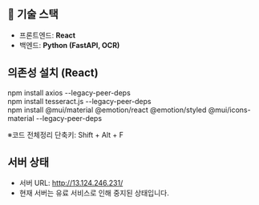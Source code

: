 ## 🎯 기술 스택
- 프론트엔드: **React**
- 백엔드: **Python (FastAPI, OCR)**

## 의존성 설치 (React)
npm install axios --legacy-peer-deps\
npm install tesseract.js --legacy-peer-deps\
npm install @mui/material @emotion/react @emotion/styled @mui/icons-material --legacy-peer-deps

※코드 전체정리 단축키: Shift + Alt + F

## 서버 상태
- 서버 URL: http://13.124.246.231/
- 현재 서버는 유료 서비스로 인해 중지된 상태입니다.
